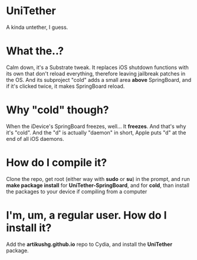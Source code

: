# UniTether
A kinda untether, I guess.
# What the..?
Calm down, it's a Substrate tweak. It replaces iOS shutdown functions with its own that don't reload everything, therefore leaving jailbreak patches in the OS. And its subproject "cold" adds a small area **above** SpringBoard, and if it's clicked twice, it makes SpringBoard reload.
# Why "cold" though?
When the iDevice's SpringBoard freezes, well... It **freezes**. And that's why it's "cold". And the "d" is actually "daemon" in short, Apple puts "d" at the end of all iOS daemons.
# How do I compile it?
Clone the repo, get root (either way with **sudo** or **su**) in the prompt, and run **make package install** for **UniTether-SpringBoard**, and for **cold**, than install the packages to your device if compiling from a computer
# I'm, um, a regular user. How do I install it?
Add the **artikushg.github.io** repo to Cydia, and install the **UniTether** package.
